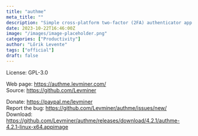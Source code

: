 ```yaml
---
title: "authme"
meta_title: ""
description: "Simple cross-platform two-factor (2FA) authenticator app for desktop."
date: 2023-10-22T16:46:00Z
image: "/images/image-placeholder.png"
categories: ["Productivity"]
author: "Lőrik Levente"
tags: ["official"]
draft: false
---
```


License: GPL-3.0

Web page: https://authme.levminer.com/  
Source: https://github.com/Levminer

Donate: https://paypal.me/levminer  
Report the bug: https://github.com/Levminer/authme/issues/new/  
Download: https://github.com/Levminer/authme/releases/download/4.2.1/authme-4.2.1-linux-x64.appimage

